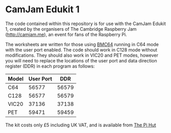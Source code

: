 # CamJam Edukit 1

The code contained within this repository is for use with the CamJam Edukit 1, created by the organisers of The Cambridge Raspberry Jam (http://camjam.me), an event for fans of the Raspberry Pi.

The worksheets are written for those using [BMC64](https://github.com/randyrossi/bmc64) running in C64 mode with the user port enabled.  The code should work in C128 mode without modifications.  They should also work in VIC20 and PET modes, however you will need to replace the locations of the user port and data direction register (DDR) in each program as follows:

Model | User Port | DDR
------|-----------|------
C64   | 56577     | 56579
C128  | 56577     | 56579
VIC20 | 37136     | 37138
PET   | 59471     | 59459

The kit costs only £5 including UK VAT, and is available from [The Pi Hut](http://thepihut.com/collections/camjam-edukit)